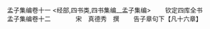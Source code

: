 <!-- { "loadSidebar": true } -->

　　孟子集编卷十一
<经部,四书类,四书集编__孟子集编>
　　钦定四库全书
　　孟子集编卷十二　　　　宋　真德秀　撰
　　告子章句下【凡十六章】
